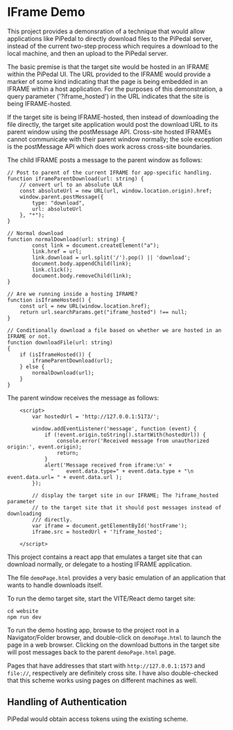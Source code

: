 # IFrame Demo

This project provides a demonsration of a technique that would allow applications like PiPedal to directly download files to the PiPedal server, 
instead of the current two-step process which requires a download to the local machine, and then an upload to the PiPedal server. 

The basic premise is that the target site would be hosted in an IFRAME within the PiPedal UI. The URL provided to the IFRAME would provide a marker of 
some kind indicating that the page is being embedded in an IFRAME within a host application. For the purposes of this demonstration, a query parameter ('?iframe_hosted') in 
the URL indicates that the site is being IFRAME-hosted. 

If the target site is being IFRAME-hosted, then instead of downloading the file directly, the target site application would post the download URL to its parent window
using the postMessage API. Cross-site hosted IFRAMEs cannot communicate with their parent window normally; the sole exception is the postMessage API which does work 
across cross-site boundaries. 

The child IFRAME posts a message to the parent window as follows: 

```
// Post to parent of the current IFRAME for app-specific handling.
function iframeParentDownload(url: string) {
    // convert url to an absolute ULR
    const absoluteUrl = new URL(url, window.location.origin).href;
    window.parent.postMessage({
        type: "download",
        url: absoluteUrl
    }, "*");
}

// Normal download 
function normalDownload(url: string) {
        const link = document.createElement("a");
        link.href = url;
        link.download = url.split('/').pop() || 'download';
        document.body.appendChild(link);
        link.click();
        document.body.removeChild(link);
}

// Are we running inside a hosting IFRAME?
function isIframeHosted() {
    const url = new URL(window.location.href);
    return url.searchParams.get("iframe_hosted") !== null;
}

// Conditionally download a file based on whether we are hosted in an IFRAME or not.
function downloadFile(url: string)
{
    if (isIframeHosted()) {
        iframeParentDownload(url);
    } else {
        normalDownload(url);
    }
}

```
The parent window receives the message as follows:
```
    <script>
        var hostedUrl = 'http://127.0.0.1:5173/';

        window.addEventListener('message', function (event) {
            if (!event.origin.toString().startWith(hostedUrl)) {
                console.error('Received message from unauthorized origin:', event.origin);
                return;
            }
            alert('Message received from iframe:\n' + 
              "    event.data.type=" + event.data.type + "\n    event.data.url= " + event.data.url );
        });

        // display the target site in our IFRAME; The ?iframe_hosted parameter
        // to the target site that it should post messages instead of downloading
        /// directly.
        var iframe = document.getElementById('hostFrame');
        iframe.src = hostedUrl + '?iframe_hosted';

    </script>

```

This project contains a react app that emulates a target site that can download normally, or delegate to a hosting IFRAME application. 

The file `demoPage.html` provides a very basic emulation of an application that wants to handle downloads itself. 

To run the demo target site, start the VITE/React demo target site:
```
cd website
npm run dev
```

To run the demo hosting app, browse to the project root in a Navigator/Folder browser, and double-click on `demoPage.html` to launch the page 
in a web browser. Clicking on the download buttons in the target site will post messages back to the parent `demoPage.html` page. 

Pages that have addresses that start with `http://127.0.0.1:1573` and `file://`, respectively are definitely cross site. I have also double-checked that 
this scheme works using pages on different machines as well.

## Handling of Authentication

PiPedal would obtain access tokens using the existing scheme. 



